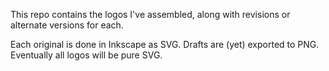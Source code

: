This repo contains the logos I've assembled, along with revisions or alternate versions for each.

Each original is done in Inkscape as SVG. Drafts are (yet) exported to PNG. Eventually all logos will be pure SVG.
